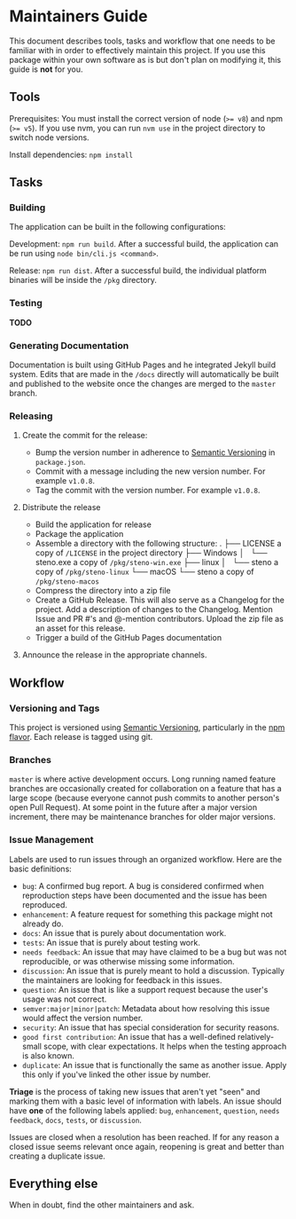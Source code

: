 # Maintainers Guide

This document describes tools, tasks and workflow that one needs to be familiar with in order to effectively maintain
this project. If you use this package within your own software as is but don't plan on modifying it, this guide is
**not** for you.

## Tools

Prerequisites: You must install the correct version of node (`>= v8`) and npm (`>= v5`). If you use nvm, you can run
`nvm use` in the project directory to switch node versions.

Install dependencies: `npm install`

## Tasks

### Building

The application can be built in the following configurations:

Development: `npm run build`. After a successful build, the application can be run using `node bin/cli.js <command>`.

Release: `npm run dist`. After a successful build, the individual platform binaries will be inside the `/pkg` directory.

### Testing

**TODO**

### Generating Documentation

Documentation is built using GitHub Pages and he integrated Jekyll build system. Edits that are made in the `/docs`
directly will automatically be built and published to the website once the changes are merged to the `master` branch.

### Releasing

1.  Create the commit for the release:
    *  Bump the version number in adherence to [Semantic Versioning](http://semver.org/) in `package.json`.
    *  Commit with a message including the new version number. For example `v1.0.8`.
    *  Tag the commit with the version number. For example `v1.0.8`.

2.  Distribute the release
    *  Build the application for release
    *  Package the application
      -  Assemble a directory with the following structure:
          .
          ├── LICENSE         a copy of `/LICENSE` in the project directory
          ├── Windows
          │   └── steno.exe   a copy of `/pkg/steno-win.exe`
          ├── linux
          │   └── steno       a copy of `/pkg/steno-linux`
          └── macOS
              └── steno       a copy of `/pkg/steno-macos`
      -  Compress the directory into a zip file
    *  Create a GitHub Release. This will also serve as a Changelog for the project. Add a
       description of changes to the Changelog. Mention Issue and PR #'s and @-mention
       contributors. Upload the zip file as an asset for this release.
    *  Trigger a build of the GitHub Pages documentation

3.  Announce the release in the appropriate channels.

## Workflow

### Versioning and Tags

This project is versioned using [Semantic Versioning](http://semver.org/), particularly in the
[npm flavor](https://docs.npmjs.com/getting-started/semantic-versioning). Each release is tagged
using git.

### Branches

`master` is where active development occurs. Long running named feature branches are occasionally
created for collaboration on a feature that has a large scope (because everyone cannot push commits
to another person's open Pull Request). At some point in the future after a major version increment,
there may be maintenance branches for older major versions.

### Issue Management

Labels are used to run issues through an organized workflow. Here are the basic definitions:

*  `bug`: A confirmed bug report. A bug is considered confirmed when reproduction steps have been
   documented and the issue has been reproduced.
*  `enhancement`: A feature request for something this package might not already do.
*  `docs`: An issue that is purely about documentation work.
*  `tests`: An issue that is purely about testing work.
*  `needs feedback`: An issue that may have claimed to be a bug but was not reproducible, or was otherwise missing some information.
*  `discussion`: An issue that is purely meant to hold a discussion. Typically the maintainers are looking for feedback in this issues.
*  `question`: An issue that is like a support request because the user's usage was not correct.
*  `semver:major|minor|patch`: Metadata about how resolving this issue would affect the version number.
*  `security`: An issue that has special consideration for security reasons.
*  `good first contribution`: An issue that has a well-defined relatively-small scope, with clear expectations. It helps when the testing approach is also known.
*  `duplicate`: An issue that is functionally the same as another issue. Apply this only if you've linked the other issue by number.

**Triage** is the process of taking new issues that aren't yet "seen" and marking them with a basic
level of information with labels. An issue should have **one** of the following labels applied:
`bug`, `enhancement`, `question`, `needs feedback`, `docs`, `tests`, or `discussion`.

Issues are closed when a resolution has been reached. If for any reason a closed issue seems
relevant once again, reopening is great and better than creating a duplicate issue.

## Everything else

When in doubt, find the other maintainers and ask.
